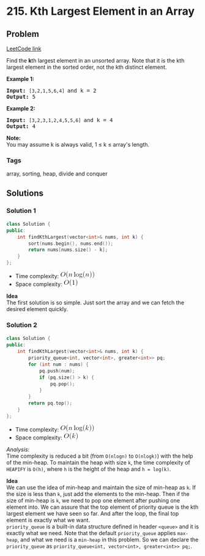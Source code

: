 # 215. Kth Largest Element in an Array
## Problem
[LeetCode link](https://leetcode.com/problems/kth-largest-element-in-an-array/)  
<div class="content__u3I1 question-content__JfgR"><div><p>Find the <strong>k</strong>th largest element in an unsorted array. Note that it is the kth largest element in the sorted order, not the kth distinct element.</p>

<p><strong>Example 1:</strong></p>

<pre><strong>Input:</strong> <code>[3,2,1,5,6,4] </code>and k = 2
<strong>Output:</strong> 5
</pre>

<p><strong>Example 2:</strong></p>

<pre><strong>Input:</strong> <code>[3,2,3,1,2,4,5,5,6] </code>and k = 4
<strong>Output:</strong> 4</pre>

<p><strong>Note: </strong><br>
You may assume k is always valid, 1 ≤ k ≤ array's length.</p>
</div></div>

### Tags
array, sorting, heap, divide and conquer

## Solutions
### Solution 1
```c++
class Solution {
public:
    int findKthLargest(vector<int>& nums, int k) {
        sort(nums.begin(), nums.end());
        return nums[nums.size() - k];
    }
};
```

- Time complexity: ![](resources/loglinear.png)  
- Space complexity: ![](resources/constant.png) 


**Idea**  
The first solution is so simple. Just sort the array and we can fetch the desired element quickly.

### Solution 2
```c++
class Solution {
public:
    int findKthLargest(vector<int>& nums, int k) {
        priority_queue<int, vector<int>, greater<int>> pq;
        for (int num : nums) {
            pq.push(num);
            if (pq.size() > k) {
                pq.pop();
            }
        }
        return pq.top();
    }
};
```
- Time complexity: ![](resources/nlogk.png)  
- Space complexity: ![](resources/k.png) 

*Analysis*:  
Time complexity is reduced a bit (from `O(nlogn)` to `O(nlogk)`) with the help of the min-heap. To maintain the heap with size `k`, the time complexity of `HEAPIFY` is `O(h)`, where `h` is the height of the heap and `h = log(k)`.  

**Idea**  
We can use the idea of min-heap and maintain the size of min-heap as `k`. If the size is less than `k`, just add the elements to the min-heap. Then if the size of min-heap is `k`, we need to pop one element after pushing one element into. We can assure that the top element of priority queue is the kth largest element we have seen so far. And after the loop, the final top element is exactly what we want.  
`priority_queue` is a built-in data structure defined in header `<queue>` and it is exactly what we need. Note that the default `priority_queue` applies `max-heap`, and what we need is a `min-heap` in this problem. So we can declare the `priority_queue` as `priority_queue<int, vector<int>, greater<int>> pq;`.